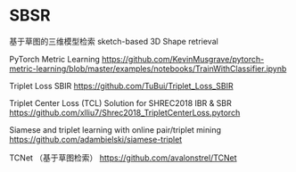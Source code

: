 # SBSR
基于草图的三维模型检索 sketch-based 3D Shape retrieval

PyTorch Metric Learning
    https://github.com/KevinMusgrave/pytorch-metric-learning/blob/master/examples/notebooks/TrainWithClassifier.ipynb

Triplet Loss SBIR 
    https://github.com/TuBui/Triplet_Loss_SBIR

Triplet Center Loss (TCL) Solution for SHREC2018 IBR & SBR
    https://github.com/xlliu7/Shrec2018_TripletCenterLoss.pytorch
    
Siamese and triplet learning with online pair/triplet mining
    https://github.com/adambielski/siamese-triplet

TCNet （基于草图检索）
    https://github.com/avalonstrel/TCNet

